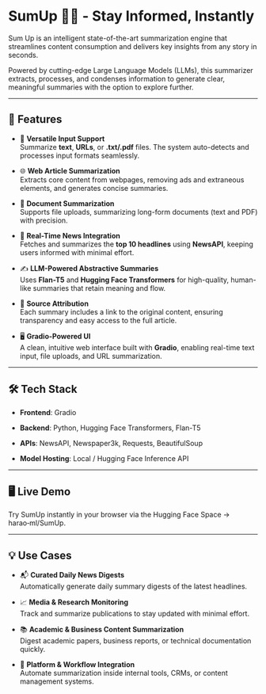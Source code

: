 
# SumUp 📰✨ - Stay Informed, Instantly

Sum Up is an intelligent state-of-the-art summarization engine that streamlines content consumption and delivers key insights from any story in seconds.

Powered by cutting-edge Large Language Models (LLMs), this summarizer extracts, processes, and condenses information to generate clear, meaningful summaries with the option to explore further.

---
## 🚀 Features
- 📝 **Versatile Input Support**  
Summarize **text**, **URLs**, or **.txt/.pdf** files. The system auto-detects and processes input formats seamlessly.

- 🌐 **Web Article Summarization**  
Extracts core content from webpages, removing ads and extraneous elements, and generates concise summaries.

- 📄 **Document Summarization**  
Supports file uploads, summarizing long-form documents (text and PDF) with precision.

- 📰 **Real-Time News Integration**  
Fetches and summarizes the **top 10 headlines** using **NewsAPI**, keeping users informed with minimal effort.

- ✍️ **LLM-Powered Abstractive Summaries**  
Uses **Flan-T5** and **Hugging Face Transformers** for high-quality, human-like summaries that retain meaning and flow.

- 🔗 **Source Attribution**  
Each summary includes a link to the original content, ensuring transparency and easy access to the full article.

- 🖥️ **Gradio-Powered UI**  
A clean, intuitive web interface built with **Gradio**, enabling real-time text input, file uploads, and URL summarization.

---
## 🛠️ Tech Stack

- **Frontend**: Gradio

- **Backend**: Python, Hugging Face Transformers, Flan-T5

- **APIs**: NewsAPI, Newspaper3k, Requests, BeautifulSoup

- **Model Hosting**: Local / Hugging Face Inference API

---
## 🖥️ Live Demo

Try SumUp instantly in your browser via the Hugging Face Space → harao‑ml/SumUp.

---
## 💡 Use Cases
- 📬 **Curated Daily News Digests**  
    Automatically generate daily summary digests of the latest headlines.

- 📈 **Media & Research Monitoring**  
    Track and summarize publications to stay updated with minimal effort.

- 📚 **Academic & Business Content Summarization**  
    Digest academic papers, business reports, or technical documentation quickly.

- 🧩 **Platform & Workflow Integration**  
    Automate summarization inside internal tools, CRMs, or content management systems.
